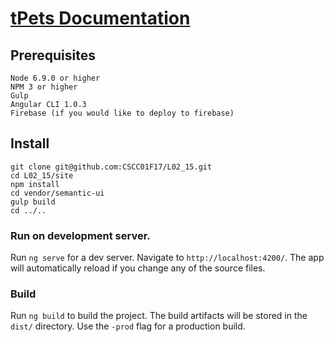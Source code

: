 # [tPets Documentation](https://cscc01-tpets.firebaseapp.com/home)


## Prerequisites
```
Node 6.9.0 or higher
NPM 3 or higher
Gulp
Angular CLI 1.0.3
Firebase (if you would like to deploy to firebase)
```

## Install
```
git clone git@github.com:CSCC01F17/L02_15.git
cd L02_15/site
npm install
cd vendor/semantic-ui
gulp build
cd ../..
```
### Run on development server.
Run `ng serve` for a dev server. Navigate to `http://localhost:4200/`. The app will automatically reload if you change any of the source files.


### Build 
Run `ng build` to build the project. The build artifacts will be stored in the `dist/` directory. Use the `-prod` flag for a production build.

